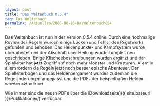```yaml
---
layout: post
title: "Das Weltenbuch 0.5.4"
tag: Das Weltenbuch
permalink: /Aktuelles/2006-06-18-DasWeltenbuch054
---
```


Das Weltenbuch ist nun in der Version 0.5.4 online. Durch eine nochmalige Review der Regeln wurden einige Lücken und Fehler des Regelwerks gefunden und behoben. Das Heldenpunkte- und Kampfsystem wurde überarbeitet und der Abschnitt über Heilung wurde komplett neu geschrieben. Einige Klischeebeschreibungen wurden ergänzt und der Spielleiter hat jetzt Zugriff auf noch mehr Monster und Kreaturen. Allem in allem fördern die Regeln jetzt noch besser epische Abenteuer. Der Spielleiterbogen und das Heldenpergament wurden zudem an die Regeländerungen angepasst und die PDFs der beispielhaften Helden wurden aktualisiert.

Wie immer sind die neuen PDFs über die [Downloadseite]({{ site.baseurl }}/Publikationen/) verfügbar.

